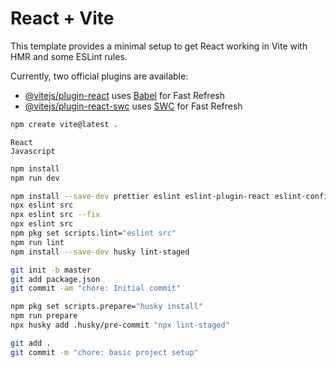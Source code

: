 # React + Vite

This template provides a minimal setup to get React working in Vite with HMR and some ESLint rules.

Currently, two official plugins are available:

- [@vitejs/plugin-react](https://github.com/vitejs/vite-plugin-react/blob/main/packages/plugin-react/README.md) uses [Babel](https://babeljs.io/) for Fast Refresh
- [@vitejs/plugin-react-swc](https://github.com/vitejs/vite-plugin-react-swc) uses [SWC](https://swc.rs/) for Fast Refresh

```sh
npm create vite@latest .
```

```
React
Javascript
```

```sh
npm install
npm run dev

npm install --save-dev prettier eslint eslint-plugin-react eslint-config-prettier eslint-plugin-jsx-a11y
npx eslint src
npx eslint src --fix
npx eslint src
npm pkg set scripts.lint="eslint src"
npm run lint
npm install --save-dev husky lint-staged

git init -b master
git add package.json
git commit -am "chore: Initial commit"

npm pkg set scripts.prepare="husky install"
npm run prepare
npx husky add .husky/pre-commit "npx lint-staged"

git add .
git commit -m "chore: basic project setup"
```
